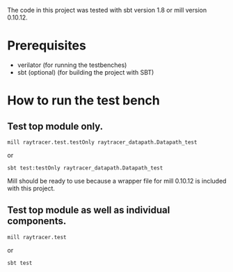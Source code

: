 The code in this project was tested with sbt version 1.8 or mill version 0.10.12.

# Prerequisites
- verilator (for running the testbenches)
- sbt (optional) (for building the project with SBT)

# How to run the test bench
## Test top module only.
```
mill raytracer.test.testOnly raytracer_datapath.Datapath_test
``` 
or 
```
sbt test:testOnly raytracer_datapath.Datapath_test
```

Mill should be ready to use because a wrapper file for mill 0.10.12 is included with
this project. 

## Test top module as well as individual components.
```
mill raytracer.test
``` 
or 
```
sbt test
```